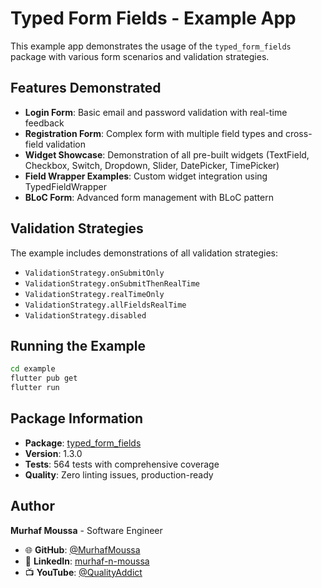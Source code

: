# Typed Form Fields - Example App

This example app demonstrates the usage of the `typed_form_fields` package with various form scenarios and validation strategies.

## Features Demonstrated

- **Login Form**: Basic email and password validation with real-time feedback
- **Registration Form**: Complex form with multiple field types and cross-field validation
- **Widget Showcase**: Demonstration of all pre-built widgets (TextField, Checkbox, Switch, Dropdown, Slider, DatePicker, TimePicker)
- **Field Wrapper Examples**: Custom widget integration using TypedFieldWrapper
- **BLoC Form**: Advanced form management with BLoC pattern

## Validation Strategies

The example includes demonstrations of all validation strategies:

- `ValidationStrategy.onSubmitOnly`
- `ValidationStrategy.onSubmitThenRealTime`
- `ValidationStrategy.realTimeOnly`
- `ValidationStrategy.allFieldsRealTime`
- `ValidationStrategy.disabled`

## Running the Example

```bash
cd example
flutter pub get
flutter run
```

## Package Information

- **Package**: [typed_form_fields](https://pub.dev/packages/typed_form_fields)
- **Version**: 1.3.0
- **Tests**: 564 tests with comprehensive coverage
- **Quality**: Zero linting issues, production-ready

## Author

**Murhaf Moussa** - Software Engineer

- 🌐 **GitHub**: [@MurhafMoussa](https://github.com/MurhafMoussa)
- 💼 **LinkedIn**: [murhaf-n-moussa](https://www.linkedin.com/in/murhaf-n-moussa/)
- 📺 **YouTube**: [@QualityAddict](https://www.youtube.com/@QualityAddict)
